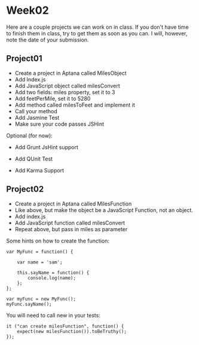 Week02
======

Here are a couple projects we can work on in class. If you don't have time to finish
them in class, try to get them as soon as you can. I will, however, note the date
of your submission.

Project01
---------

- Create a project in Aptana called MilesObject
- Add Index.js
- Add JavaScript object called milesConvert
- Add two fields: miles property, set it to 3
- Add feetPerMile, set it to 5280
- Add method called milesToFeet and implement it
- Call your method
- Add Jasmine Test
- Make sure your code passes JSHint

Optional (for now):

- Add Grunt JsHint support

- Add QUnit Test
- Add Karma Support

Project02
---------

- Create a project in Aptana called MilesFunction
- Like above, but make the object be a JavaScript Function, not an object.
- Add index.js
- Add JavaScript function called milesConvert
- Repeat above, but pass in miles as parameter

Some hints on how to create the function:

```
var MyFunc = function() {
	
	var name = 'sam';
	
	this.sayName = function() {
		console.log(name);
	};
};

var myFunc = new MyFunc();
myFunc.sayName();
```

You will need to call new in your tests:

	it ("can create milesFunction", function() {
		expect(new milesFunction()).toBeTruthy();
	});




